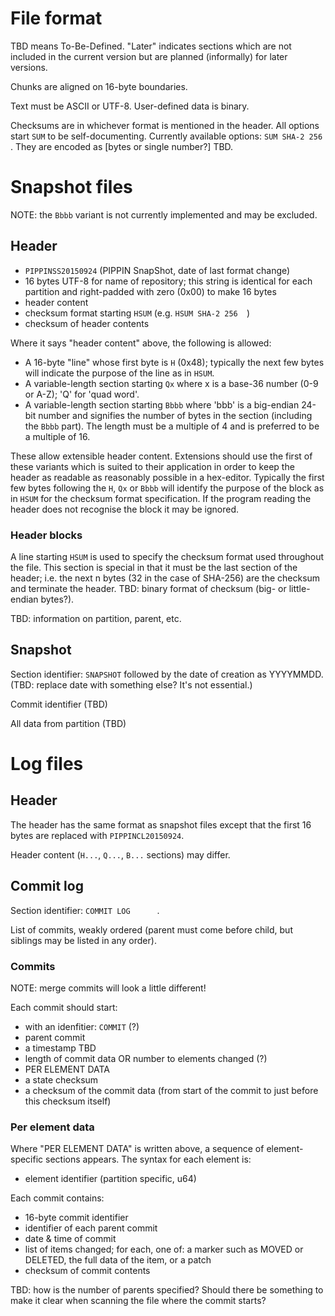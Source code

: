 File format
========

TBD means To-Be-Defined. "Later" indicates sections which are not included in
the current version but are planned (informally) for later versions.

Chunks are aligned on 16-byte boundaries.

Text must be ASCII or UTF-8. User-defined data is binary.

Checksums are in whichever format is mentioned in the header. All options start
`SUM` to be self-documenting. Currently available options: `SUM SHA-2 256 `.
They are encoded as [bytes or single number?] TBD.


Snapshot files
========

NOTE: the `Bbbb` variant is not currently implemented and may be excluded.

Header
----------

*   `PIPPINSS20150924` (PIPPIN SnapShot, date of last format change)
*   16 bytes UTF-8 for name of repository; this string is identical for each
    partition and right-padded with zero (0x00) to make 16 bytes
*   header content
*   checksum format starting `HSUM` (e.g. `HSUM SHA-2 256  `)
*   checksum of header contents

Where it says "header content" above, the following is allowed:

*   A 16-byte "line" whose first byte is `H` (0x48); typically the next few
    bytes will indicate the purpose of the line as in `HSUM`.
*   A variable-length section starting `Qx` where x is a base-36 number (0-9 or
    A-Z); 'Q' for 'quad word'.
*   A variable-length section starting `Bbbb` where 'bbb' is a big-endian
    24-bit number and signifies the number of bytes in the section (including
    the `Bbbb` part). The length must be a multiple of 4 and is preferred to
    be a multiple of 16.

These allow extensible header content. Extensions should use the first of these
variants which is suited to their application in order to keep the header as
readable as reasonably possible in a hex-editor. Typically the first few bytes
following the `H`, `Qx` or `Bbbb` will identify the purpose of the block as in
`HSUM` for the checksum format specification. If the program reading the header
does not recognise the block it may be ignored.

### Header blocks

A line starting `HSUM` is used to specify the checksum format used throughout
the file. This section is special in that it must be the last section of the
header; i.e. the next n bytes (32 in the case of SHA-256) are the checksum and
terminate the header. TBD: binary format of checksum (big- or little-endian
bytes?).

TBD: information on partition, parent, etc.


Snapshot
------------

Section identifier: `SNAPSHOT` followed by the date of creation as YYYYMMDD.
(TBD: replace date with something else? It's not essential.)

Commit identifier (TBD)

All data from partition (TBD)


Log files
======

Header
---------

The header has the same format as snapshot files except that the first 16 bytes
are replaced with `PIPPINCL20150924`.

Header content (`H...`, `Q...`,  `B...` sections) may differ.


Commit log
----------------

Section identifier: `COMMIT LOG      `.

List of commits, weakly ordered (parent must come before child, but siblings
may be listed in any order).

### Commits

NOTE: merge commits will look a little different!

Each commit should start:

*   with an idenfitier: `COMMIT` (?)
*   parent commit
*   a timestamp TBD
*   length of commit data OR number to elements changed (?)
*   PER ELEMENT DATA
*   a state checksum
*   a checksum of the commit data (from start of the commit to just before
    this checksum itself)

### Per element data

Where "PER ELEMENT DATA" is written above, a sequence of element-specific
sections appears. The syntax for each element is:

*   element identifier (partition specific, u64)

Each commit contains:

*   16-byte commit identifier
*   identifier of each parent commit
*   date & time of commit
*   list of items changed; for each, one of: a marker such as MOVED or DELETED,
    the full data of the item, or a patch
*   checksum of commit contents

TBD: how is the number of parents specified? Should there be something to make
it clear when scanning the file where the commit starts?
